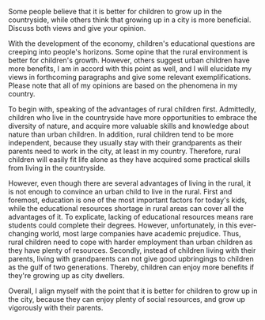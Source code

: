Some people believe that it is better for children to grow up in the countryside, while others think that growing up in a city is more beneficial. Discuss both views and give your opinion.

With the development of the economy, children's educational questions are creeping into people's horizons. Some opine that the rural environment is better for children's growth. However, others suggest urban children have more benefits, I am in accord with this point as well, and I will elucidate my views in forthcoming paragraphs and give some relevant exemplifications. Please note that all of my opinions are based on the phenomena in my country.

To begin with, speaking of the advantages of rural children first. Admittedly, children who live in the countryside have more opportunities to embrace the diversity of nature, and acquire more valuable skills and knowledge about nature than urban children. In addition, rural children tend to be more independent, because they usually stay with their grandparents as their parents need to work in the city, at least in my country. Therefore, rural children will easily fit life alone as they have acquired some practical skills from living in the countryside.

However, even though there are several advantages of living in the rural, it is not enough to convince an urban child to live in the rural. First and foremost, education is one of the most important factors for today's kids, while the educational resources shortage in rural areas can cover all the advantages of it. To explicate, lacking of educational resources means rare students could complete their degrees. However, unfortunately, in this ever-changing world, most large companies have academic prejudice. Thus, rural children need to cope with harder employment than urban children as they have plenty of resources. Secondly, instead of children living with their parents, living with grandparents can not give good upbringings to children as the gulf of two generations. Thereby, children can enjoy more benefits if they're growing up as city dwellers.

Overall, I align myself with the point that it is better for children to grow up in the city, because they can enjoy plenty of social resources, and grow up vigorously with their parents.
